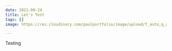 ```yaml
---
date: 2021-09-24
title: Let's Test
tags: []
image: https://res.cloudinary.com/paulportfolio/image/upload/f_auto,q_auto,ar_16:9,c_fill/c_scale,w_auto:breakpoints_200_1920_30_15/v1632504435/https:/res.cloudinary.com/paulportfolio/image/upload/DSC_8430_ws1fb2.jpg

---
```

Testing
